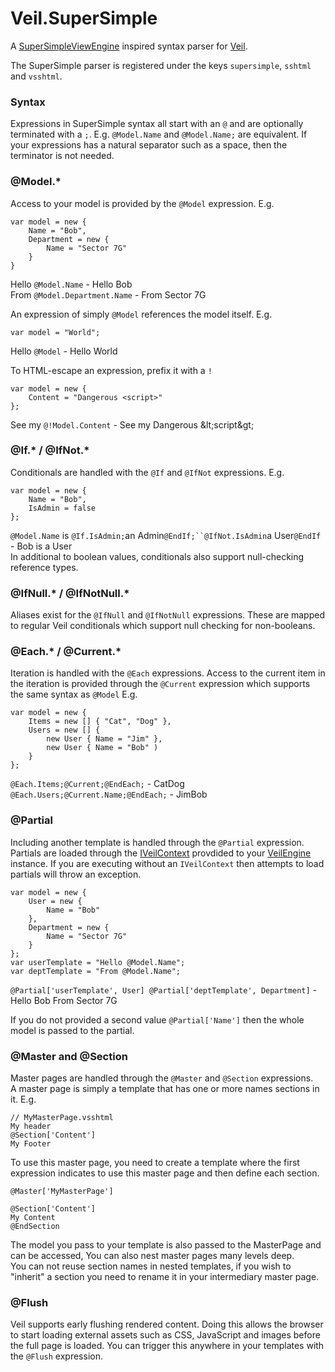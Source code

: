 # Veil.SuperSimple

A [SuperSimpleViewEngine](https://github.com/grumpydev/SuperSimpleViewEngine) inspired syntax parser for [Veil](https://github.com/csainty/Veil).

The SuperSimple parser is registered under the keys `supersimple`, `sshtml` and `vsshtml`.

### Syntax
Expressions in SuperSimple syntax all start with an `@` and are optionally terminated with a `;`. E.g. `@Model.Name` and `@Model.Name;` are equivalent. If your expressions has a natural separator such as a space, then the terminator is not needed.

### @Model.*

Access to your model is provided by the `@Model` expression. E.g.  
````
var model = new {
	Name = "Bob",
	Department = new {
		Name = "Sector 7G"
	}
}
````  
Hello `@Model.Name` - Hello Bob  
From `@Model.Department.Name` - From Sector 7G 

An expression of simply `@Model` references the model itself. E.g.  
````
var model = "World";
````  
Hello `@Model` - Hello World

To HTML-escape an expression, prefix it with a `!`  
````
var model = new {
	Content = "Dangerous <script>"
};
````  
See my `@!Model.Content` - See my Dangerous &amp;lt;script&amp;gt;

### @If.* / @IfNot.*
Conditionals are handled with the `@If` and `@IfNot` expressions. E.g.  
````
var model = new {
	Name = "Bob",
	IsAdmin = false
};
````  
`@Model.Name` is `@If.IsAdmin;`an Admin`@EndIf;``@IfNot.IsAdmin`a User`@EndIf` - Bob is a User  
In additional to boolean values, conditionals also support null-checking reference types. 

### @IfNull.* / @IfNotNull.*
Aliases exist for the `@IfNull` and `@IfNotNull` expressions. These are mapped to regular Veil conditionals which support null checking for non-booleans.

### @Each.* / @Current.*
Iteration is handled with the `@Each` expressions. Access to the current item in the iteration is provided through the `@Current` expression which supports the same syntax as `@Model` E.g.  
````
var model = new {
	Items = new [] { "Cat", "Dog" },
	Users = new [] {
		new User { Name = "Jim" },
		new User { Name = "Bob" )
	}
};
````  
`@Each.Items;@Current;@EndEach;` - CatDog  
`@Each.Users;@Current.Name;@EndEach;` - JimBob

### @Partial
Including another template is handled through the `@Partial` expression. Partials are loaded through the [IVeilContext](https://github.com/csainty/Veil/blob/master/Src/Veil/IVeilContext.cs) provdided to your [VeilEngine](https://github.com/csainty/Veil/blob/master/Src/Veil/VeilEngine.cs) instance. If you are executing without an `IVeilContext` then attempts to load partials will throw an exception.

````
var model = new {
	User = new {
		Name = "Bob"
	},
	Department = new {
		Name = "Sector 7G"
	}
};
var userTemplate = "Hello @Model.Name";
var deptTemplate = "From @Model.Name"; 
````  
`@Partial['userTemplate', User] @Partial['deptTemplate', Department]` - Hello Bob From Sector 7G

If you do not provided a second value `@Partial['Name']` then the whole model is passed to the partial.

### @Master and @Section
Master pages are handled through the `@Master` and `@Section` expressions.  
A master page is simply a template that has one or more names sections in it. E.g.  
````
// MyMasterPage.vsshtml
My header
@Section['Content']
My Footer
````  
To use this master page, you need to create a template where the first expression indicates to use this master page and then define each section.  
````
@Master['MyMasterPage']

@Section['Content']
My Content
@EndSection
````

The model you pass to your template is also passed to the MasterPage and can be accessed, You can also nest master pages many levels deep.  
You can not reuse section names in nested templates, if you wish to "inherit" a section you need to rename it in your intermediary master page.

### @Flush
Veil supports early flushing rendered content. Doing this allows the browser to start loading external assets such as CSS, JavaScript and images before the full page is loaded. You can trigger this anywhere in your templates with the `@Flush` expression.